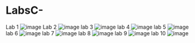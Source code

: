 # LabsC-
Lab 1
![image](https://github.com/TilekKulanbekov/LabsC-/assets/73649961/380cdcd8-5470-40fa-b233-53553d3096ca)
Lab 2
![image](https://github.com/TilekKulanbekov/LabsC-/assets/73649961/7114dd77-464b-4f0e-8604-09e209326d8f)
lab 3
![image](https://github.com/TilekKulanbekov/LabsC-/assets/73649961/35b1df05-43d5-4a2b-983b-6ae083a7a4e1)
lab 4
![image](https://github.com/TilekKulanbekov/LabsC-/assets/73649961/12db5326-4234-4bc6-a600-44cbabdd47da)
lab 5
![image](https://github.com/TilekKulanbekov/LabsC-/assets/73649961/9a29e681-5dd2-4293-a339-5ba16d064746)
lab 6
![image](https://github.com/TilekKulanbekov/LabsC-/assets/73649961/6925d49b-c747-4089-baf5-c3d6465b0d02)
lab 7
![image](https://github.com/TilekKulanbekov/LabsC-/assets/73649961/029b2256-26dc-438f-aaf8-b94742a7bbcc)
lab 8
![image](https://github.com/TilekKulanbekov/LabsC-/assets/73649961/0b130baa-46c6-4552-a283-636f56347271)
lab 9
![image](https://github.com/TilekKulanbekov/LabsC-/assets/73649961/c41621fa-3dce-465c-ab93-930ae2d589ff)
lab 10
![image](https://github.com/TilekKulanbekov/LabsC-/assets/73649961/134fdc9d-bc56-45b1-a5d9-a65840348225)
